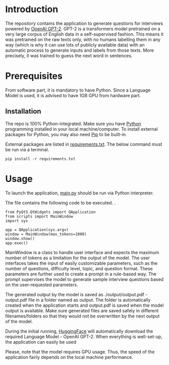 # Introduction 

The repository contains the application to generate questions for interviews powered by [OpenAI GPT-2](https://huggingface.co/openai-community/gpt2). GPT-2 is a transformers model pretrained on a very large corpus of English data in a self-supervised fashion. This means it was pretrained on the raw texts only, with no humans labelling them in any way (which is why it can use lots of publicly available data) with an automatic process to generate inputs and labels from those texts. More precisely, it was trained to guess the next word in sentences.

# Prerequisites 
From software part, it is mandatory to have Python. Since a Language Model is used, it is advised to have 1GB GPU from hardware part.

## Installation
The repo is 100% Python-integrated. Make sure you have [Python](https://www.python.org/) programming installed in your local machine/computer. To install external packages for Python, you may also need [Pip](https://pypi.org/project/pip/) to be built-in. 

External packages are listed in [requirements.txt](https://github.com/MehemmedMehdiPY/Question_Generator_for_Recruitment_Assessment/blob/main/requirements.txt). The below command must be run via a terminal.
~~~
pip install -r requirements.txt
~~~

# Usage
To launch the application, [main.py](https://github.com/MehemmedMehdiPY/Question_Generator_for_Recruitment_Assessment/blob/main/main.py) should be run via Python interpreter. 

The file contains the following code to be executed. .
~~~
from PyQt5.QtWidgets import QApplication
from scripts import MainWindow
import sys

app = QApplication(sys.argv)
window = MainWindow(max_tokens=1000)
window.show()
app.exec()
~~~

MainWindow is a class to handle user interface and expects the maximum number of tokens as a limitation for the output of the model. The user interfaces takes the input of easily customizable parameters, such as the number of questions, difficulty level, topic, and question format. These parameters are further used to create a prompt in a rule-based way. The prompt supervises the model to generate sample interview questions based on the user-requested parameters.

The generated output by the model is saved as ./output/output.pdf - output.pdf file in a folder named as output. The folder is automatically created when the application starts and output.pdf is saved when the model output is available. Make sure generated files are saved safely in different filenames/folders so that they would not be overwritten by the next output of the model. 

During the initial running, [HuggingFace](https://huggingface.co/) will automatically download the required Language Model - OpenAI GPT-2. When everything is well-set-up, the application can easily be used

Please, note that the model requires GPU usage. Thus, the speed of the application fairly depends on the local machine performance.

